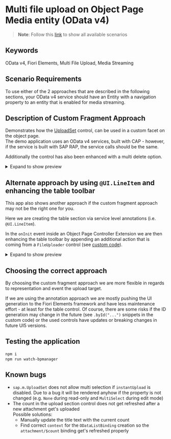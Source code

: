 # Multi file upload on Object Page Media entity (OData v4)

> **Note**: Follow this [link](https://github.com/stockbal/fiori-samples/tree/main) to show all available scenarios

## Keywords

OData v4, Fiori Elements, Multi File Upload, Media Streaming

## Scenario Requirements

To use either of the 2 approaches that are described in the following sections, your OData v4 service should have an Entity with a navigation property to an entity that is enabled for media streaming.

## Description of Custom Fragment Approach

Demonstrates how the [UploadSet](https://ui5.sap.com/#/api/sap.m.upload.UploadSet) control, can be used in a custom facet on the object page.  
The demo application uses an OData v4 services, built with CAP - however, if the service is built with SAP RAP, the service calls should be the same.

Additionally the control has also been enhanced with a multi delete option.

<details>
<summary>Expand to show preview</summary>

### Preview of Custom Fragment

![Custom Fragment Preview](docs/images/app_preview.gif)

</details>

## Alternate approach by using `@UI.LineItem` and enhancing the table toolbar

This app also shows another approach if the custom fragment approach may not be the right one for you. 

Here we are creating the table section via service level annotations (i.e. `@UI.LineItem`).

In the `onInit` event inside an Object Page Controller Extension we are then enhancing the table toolbar by appending an additional action that is coming from a `FileUploader` control (see [custom code](./app/bpmanager/webapp/ext/util/AttachmentUtil.ts)).

<details>
<summary>Expand to show preview</summary>

### Preview of Annotation Table

![Table Annotation + Toolbar Enhancement](docs/images/fe_table_preview.gif)

</details>

## Choosing the correct approach

By choosing the custom fragment approach we are more flexible in regards to representation and event the upload target.

If we are using the annotation approach we are mostly pushing the UI generation to the Fiori Elements framework and have less maintenance effort  - at least for the table control. Of course, there are some risks if the ID generation may change in the future (see `.byId("...")` snippets in the custom code) or the used controls have updates or breaking changes in future UI5 versions.

## Testing the application

```shell
npm i
npm run watch-bpmanager
```

## Known bugs

- `sap.m.UploadSet` does not allow multi selection if `instantUpload` is disabled. Due to a bug it will be rendered anyhow if the property is not changed (e.g. `None` during read-only and `MultiSelect` during edit mode)
- The count in the upload section control does not get refreshed after a new attachment get's uploaded  
  Possible solutions:
  - Manually update the title text with the current count
  - Find correct `context` for the `ODataListBinding` creation so the `attachment/$count` binding get's refreshed properly
